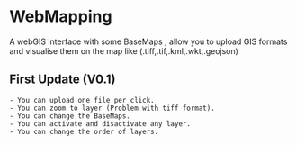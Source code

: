 # WebMapping
A webGIS interface with some BaseMaps , allow you to upload GIS formats and visualise them on the map like (.tiff,.tif,.kml,.wkt,.geojson)

## First Update (V0.1)
    - You can upload one file per click.
    - You can zoom to layer (Problem with tiff format).
    - You can change the BaseMaps.
    - You can activate and disactivate any layer.
    - You can change the order of layers.